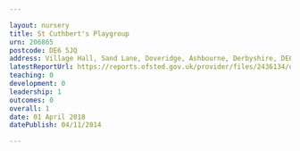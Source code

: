 ```yaml
---

layout: nursery
title: St Cuthbert's Playgroup
urn: 206865
postcode: DE6 5JQ
address: Village Hall, Sand Lane, Doveridge, Ashbourne, Derbyshire, DE6 5JQ
latestReportUrl: https://reports.ofsted.gov.uk/provider/files/2436134/urn/206865.pdf
teaching: 0
development: 0
leadership: 1
outcomes: 0
overall: 1
date: 01 April 2018 
datePublish: 04/11/2014

---
```


